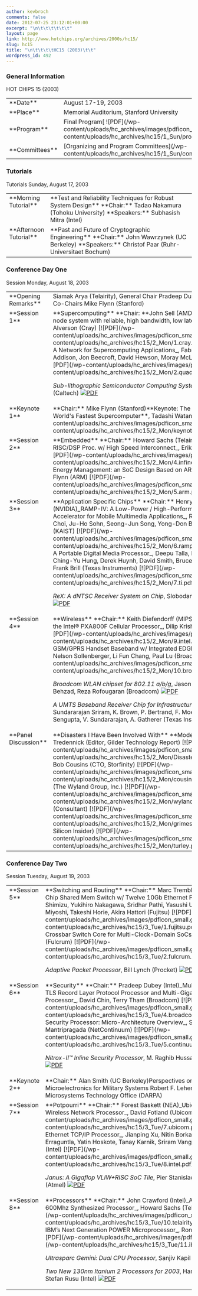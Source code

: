 ```yaml
---
author: kevbroch
comments: false
date: 2012-07-25 23:12:01+00:00
excerpt: "\n\t\t\t\t\t\t"
layout: page
link: http://www.hotchips.org/archives/2000s/hc15/
slug: hc15
title: "\n\t\t\t\tHC15 (2003)\t\t"
wordpress_id: 492
---
```



				

### General Information


<table style="width: 100%;" >
<tbody >
<tr >
HOT CHIPS 15 (2003)
</tr>
<tr >

<td width="20%" >**Date**
</td>

<td >August 17-19, 2003
</td>
</tr>
<tr >

<td >**Place**
</td>

<td >Memorial Auditorium, Stanford University
</td>
</tr>
<tr >

<td >**Program**
</td>

<td >Final Program[ ![PDF](/wp-content/uploads/hc_archives/images/pdficon_small.gif)](/wp-content/uploads/hc_archives/hc15/1_Sun/program.pdf)
</td>
</tr>
<tr >

<td >**Committees**
</td>

<td >[Organizing and Program Committees](/wp-content/uploads/hc_archives/hc15/1_Sun/committees_hc15.html)
</td>
</tr>
</tbody>
</table>



### Tutorials


<table style="width: 100%;" >
<tbody >
<tr >
Tutorials
Sunday, August 17, 2003
</tr>
<tr valign="top" >

<td width="20%" >**Morning Tutorial**
</td>

<td >**Test and Reliability Techniques for Robust System Design**
**Chair:** Tadao Nakamura (Tohoku University)
**Speakers:** Subhasish Mitra (Intel)
</td>
</tr>
<tr valign="top" >

<td >**Afternoon Tutorial**
</td>

<td >**Past and Future of Cryptographic Engineering**
**Chair:** John Wawrzynek (UC Berkeley)
**Speakers:** Christof Paar (Ruhr-Universitaet Bochum)
</td>
</tr>
</tbody>
</table>



### Conference Day One


<table style="width: 100%;" >
<tbody >
<tr >
Session
Monday, August 18, 2003
</tr>
<tr valign="top" >

<td >**Opening Remarks**
</td>

<td >Siamak Arya (Telairity), General Chair
Pradeep Dubey (Intel), Program Co-Chairs
Mike Flynn (Stanford)
</td>
</tr>
<tr valign="top" >

<td >**Session 1**
</td>

<td >**Supercomputing**
**Chair: **John Sell (AMD)
_Red Storm: A 10,000 node system with reliable, high bandwidth, low latency interconnect_, Bob Alverson (Cray) [![PDF](/wp-content/uploads/hc_archives/images/pdficon_small.gif)](/wp-content/uploads/hc_archives/hc15/2_Mon/1.cray.pdf)_Quadrics QsNet II : A Network for Supercomputing Applications_, Fabrizio Petrini, David Addison, Jon Beecroft, David Hewson, Moray McLaren (Los Alamos) [![PDF](/wp-content/uploads/hc_archives/images/pdficon_small.gif)](/wp-content/uploads/hc_archives/hc15/2_Mon/2.quadrics.pdf)

_Sub-lithographic Semiconductor Computing Systems_, Andre DeHon (Caltech) [![PDF](/wp-content/uploads/hc_archives/images/pdficon_small.gif)](/wp-content/uploads/hc_archives/hc15/2_Mon/3.caltech.pdf)
</td>
</tr>
<tr valign="top" >

<td >**Keynote 1**
</td>

<td >**Chair:** Mike Flynn (Stanford)**Keynote: The Whole Earth Simulator: World's Fastest Supercomputer**, Tadashi Watanabe (NEC) [![PDF](/wp-content/uploads/hc_archives/images/pdficon_small.gif)](/wp-content/uploads/hc_archives/hc15/2_Mon/keynote1.pdf)
</td>
</tr>
<tr valign="top" >

<td >**Session 2**
</td>

<td >**Embedded**
**Chair:** Howard Sachs (Telairity)
_A Multithreaded RISC/DSP Proc. w/ High Speed Interconnect_, Erik Norden (Infineon) [![PDF](/wp-content/uploads/hc_archives/images/pdficon_small.gif)](/wp-content/uploads/hc_archives/hc15/2_Mon/4.infineon.pdf)_Intelligent Energy Management: an SoC Design Based on ARM926EJ-S_, David Flynn (ARM) [![PDF](/wp-content/uploads/hc_archives/images/pdficon_small.gif)](/wp-content/uploads/hc_archives/hc15/2_Mon/5.arm.pdf)
</td>
</tr>
<tr valign="top" >

<td >**Session 3**
</td>

<td >**Application Specific Chips**
**Chair:** Henry Moreton (NVIDIA)_RAMP-IV: A Low-Power / High-Performance 2D/3D Graphics Accelerator for Mobile Multimedia Applications_, Ramchan Woo, Sungdae Choi, Ju-Ho Sohn, Seong-Jun Song, Yong-Don Bae, and Hoi-Jun Yo (KAIST) [![PDF](/wp-content/uploads/hc_archives/images/pdficon_small.gif)](/wp-content/uploads/hc_archives/hc15/2_Mon/6.ramp4.pdf)_TMS320DM310: A Portable Digital Media Processor_, Deepu Talla, Russ Austen, Dave Brier, Ching-Yu Hung, Derek Huynh, David Smith, Bruce Xiong, Raj Talluri, and Frank Brill (Texas Instruments) [![PDF](/wp-content/uploads/hc_archives/images/pdficon_small.gif)](/wp-content/uploads/hc_archives/hc15/2_Mon/7.ti.pdf)

_ReX: A dNTSC Receiver System on Chip_, Slobodan Simovich (Dotcast) [![PDF](/wp-content/uploads/hc_archives/images/pdficon_small.gif)](/wp-content/uploads/hc_archives/hc15/2_Mon/8.dotcast.pdf)
</td>
</tr>
<tr valign="top" >

<td >**Session 4**
</td>

<td >**Wireless**
**Chair:** Keith Diefendorff (MIPS)_The Architecture of the Intel® PXA800F Cellular Processor_, Dilip Krishnaswamy (Intel) [![PDF](/wp-content/uploads/hc_archives/images/pdficon_small.gif)](/wp-content/uploads/hc_archives/hc15/2_Mon/9.intel.pdf)_BCM2132: GSM/GPRS Handset Baseband w/ Integrated EDGE & Media Functions_, Nelson Sollenberger, Li Fun Chang, Paul Lu (Broadcom)[![PDF](/wp-content/uploads/hc_archives/images/pdficon_small.gif)](/wp-content/uploads/hc_archives/hc15/2_Mon/10.broadcom.pdf)

_Broadcom WLAN chipset for 802.11 a/b/g_, Jason A. Trachewsky, Arya Behzad, Reza Rofougaran (Broadcom) [![PDF](/wp-content/uploads/hc_archives/images/pdficon_small.gif)](/wp-content/uploads/hc_archives/hc15/2_Mon/11.broadcom.pdf)

_A UMTS Baseband Receiver Chip for Infrastructure Applications_, Sundararajan Sriram, K. Brown, P. Bertrand, F. Moerman, O. Paviot, C. Sengupta, V. Sundararajan, A. Gatherer (Texas Instruments) [![PDF](/wp-content/uploads/hc_archives/images/pdficon_small.gif)](/wp-content/uploads/hc_archives/hc15/2_Mon/12.texas.pdf)
</td>
</tr>
<tr valign="top" >

<td height="215" >**Panel Discussion**
</td>

<td >**Disasters I Have Been Involved With**
**Moderator:** Nick Tredennick (Editor, Gilder Technology Report) [![PDF](/wp-content/uploads/hc_archives/images/pdficon_small.gif)](/wp-content/uploads/hc_archives/hc15/2_Mon/Disasters.pdf)**Panelists:**
Bob Cousins (CTO, Storfinity) [![PDF](/wp-content/uploads/hc_archives/images/pdficon_small.gif)](/wp-content/uploads/hc_archives/hc15/2_Mon/cousins.pdf)
Dave Wyland (The Wyland Group, Inc.) [![PDF](/wp-content/uploads/hc_archives/images/pdficon_small.gif)](/wp-content/uploads/hc_archives/hc15/2_Mon/wyland.pdf)
Jack D. Grimes (Consultant) [![PDF](/wp-content/uploads/hc_archives/images/pdficon_small.gif)](/wp-content/uploads/hc_archives/hc15/2_Mon/grimes.pdf)
Jim Turley (Editor, Silicon Insider) [![PDF](/wp-content/uploads/hc_archives/images/pdficon_small.gif)](/wp-content/uploads/hc_archives/hc15/2_Mon/turley.pdf)
</td>
</tr>
</tbody>
</table>



### Conference Day Two


<table style="width: 100%;" >
<tbody >
<tr >
Session
Tuesday, August 19, 2003
</tr>
<tr valign="top" >

<td >**Session 5**
</td>

<td >**Switching and Routing**
**Chair:** Marc Tremblay (Sun)_A Single Chip Shared Mem Switch w/ Twelve 10Gb Ethernet Ports_, Takeshi Shimizu, Yukihiro Nakagawa, Sridhar Pathi, Yasushi Umezawa, Takashi Miyoshi, Takeshi Horie, Akira Hattori (Fujitsu) [![PDF](/wp-content/uploads/hc_archives/images/pdficon_small.gif)](/wp-content/uploads/hc_archives/hc15/3_Tue/1.fujitsu.pdf)_Terabit Crossbar Switch Core for Multi-Clock-Domain SoCs_, Uri Cummings (Fulcrum) [![PDF](/wp-content/uploads/hc_archives/images/pdficon_small.gif)](/wp-content/uploads/hc_archives/hc15/3_Tue/2.fulcrum.pdf)

_Adaptive Packet Processor_, Bill Lynch (Procket) [![PDF](/wp-content/uploads/hc_archives/images/pdficon_small.gif)](/wp-content/uploads/hc_archives/hc15/3_Tue/3.procket.pdf)
</td>
</tr>
<tr valign="top" >

<td >**Session 6**
</td>

<td >**Security**
**Chair:** Pradeep Dubey (Intel)_Multi-Gigabit SSL & TLS Record Layer Protocol Processor and Multi-Gigabit IPSec Processor_, David Chin, Terry Tham (Broadcom) [![PDF](/wp-content/uploads/hc_archives/images/pdficon_small.gif)](/wp-content/uploads/hc_archives/hc15/3_Tue/4.broadcom.pdf)_Continuum Security Processor: Micro-Architecture Overview_, Srinivas Mantripragada (NetContinuum) [![PDF](/wp-content/uploads/hc_archives/images/pdficon_small.gif)](/wp-content/uploads/hc_archives/hc15/3_Tue/5.continuum.pdf)

_Nitrox-II™ Inline Security Processor_, M. Raghib Hussain (Cavium) [![PDF](/wp-content/uploads/hc_archives/images/pdficon_small.gif)](/wp-content/uploads/hc_archives/hc15/3_Tue/6.nitrox.pdf)
</td>
</tr>
<tr valign="top" >

<td >**Keynote 2**
</td>

<td >**Chair:** Alan Smith (UC Berkeley)Perspectives on the Future of Microelectronics for Military Systems
Robert F. Leheny Director, Microsystems Technology Office (DARPA)
</td>
</tr>
<tr valign="top" >

<td >**Session 7**
</td>

<td >**Potpourri**
**Chair:** Forest Baskett (NEA)_Ubicom MASI - Wireless Network Processor_, David Fotland (Ubicom) [![PDF](/wp-content/uploads/hc_archives/images/pdficon_small.gif)](/wp-content/uploads/hc_archives/hc15/3_Tue/7.ubicom.pdf)_A 10 Gbps Ethernet TCP/IP Processor_, Jianping Xu, Nitin Borkar, Vasantha Erraguntla, Yatin Hoskote, Tanay Karnik, Sriram Vangal, Justin Rattne (Intel) [![PDF](/wp-content/uploads/hc_archives/images/pdficon_small.gif)](/wp-content/uploads/hc_archives/hc15/3_Tue/8.intel.pdf)

_Janus: A Gigaflop VLIW+RISC SoC Tile_, Pier Stanislao Paolucci (Atmel) [![PDF](/wp-content/uploads/hc_archives/images/pdficon_small.gif)](/wp-content/uploads/hc_archives/hc15/3_Tue/9.atmel.pdf)
</td>
</tr>
<tr valign="top" >

<td >**Session 8**
</td>

<td >**Processors**
**Chair:** John Crawford (Intel)_An Embedded 600Mhz Synthesized Processor_, Howard Sachs (Telairity) [![PDF](/wp-content/uploads/hc_archives/images/pdficon_small.gif)](/wp-content/uploads/hc_archives/hc15/3_Tue/10.telairity.pdf)_POWER5: IBM’s Next Generation POWER Microprocessor_, Ron Kalla (IBM) [![PDF](/wp-content/uploads/hc_archives/images/pdficon_small.gif)](/wp-content/uploads/hc_archives/hc15/3_Tue/11.ibm.pdf)

_Ultrasparc Gemini: Dual CPU Processor_, Sanjiv Kapil (Sun) [![PDF](/wp-content/uploads/hc_archives/images/pdficon_small.gif)](/wp-content/uploads/hc_archives/hc15/3_Tue/12.sun.pdf)

_Two New 130nm Itanium 2 Processors for 2003_, Harry Muljono, Stefan Rusu (Intel) [![PDF](/wp-content/uploads/hc_archives/images/pdficon_small.gif)](/wp-content/uploads/hc_archives/hc15/3_Tue/13.intel.pdf)
</td>
</tr>
</tbody>
</table>		

